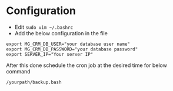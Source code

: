 # Configuration

- Edit `sudo vim ~/.bashrc`
- Add the below configuration in the file 

```shell
export MG_CRM_DB_USER="your database user name"
export MG_CRM_DB_PASSWORD="your database password"
export SERVER_IP="Your server IP"
```
After this done schedule the cron job at the desired time for below command
```shell
/yourpath/backup.bash
```